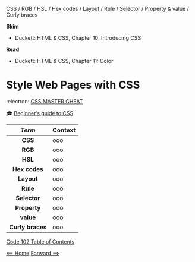 CSS / RGB / HSL / Hex codes / Layout / Rule / Selector / Property & value / Curly braces

**Skim**
+ Duckett: HTML & CSS, Chapter 10: Introducing CSS
 
**Read**
+ Duckett: HTML & CSS, Chapter 11: Color

# Style Web Pages with CSS

:electron: [CSS MASTER CHEAT](https://overapi.com/css)

:mortar_board: [Beginner’s guide to CSS](https://friendlybit.com/css/beginners-guide-to-css-and-standards/)

| ***Term*** | Context | 
|  :----: |  ----  |   
|  **CSS**  | ooo  | 
|  **RGB**  | ooo  |
|  **HSL**  | ooo  |
|  **Hex codes**  | ooo  |
|  **Layout**  | ooo  |
|  **Rule**  | ooo  |
|  **Selector**  | ooo  |
|  **Property**  | ooo  |
|  **value**  | ooo  |
|  **Curly braces**  | ooo  |

[Code 102 Table of Contents](CodeFellows_102.md)

[<== Home](README.md) [Forward ==>](dynamic_web_pages_with_javascript.md)